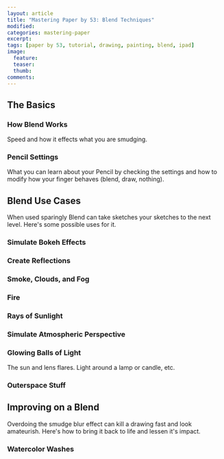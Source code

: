 ```yaml
---
layout: article
title: "Mastering Paper by 53: Blend Techniques"
modified:
categories: mastering-paper
excerpt:
tags: [paper by 53, tutorial, drawing, painting, blend, ipad]
image:
  feature:
  teaser:
  thumb:
comments:
---
```


## The Basics

### How Blend Works

Speed and how it effects what you are smudging.

### Pencil Settings

What you can learn about your Pencil by checking the settings and how to modify how your finger behaves (blend, draw, nothing).

## Blend Use Cases

When used sparingly Blend can take sketches your sketches to the next level. Here's some possible uses for it.

### Simulate Bokeh Effects

### Create Reflections

### Smoke, Clouds, and Fog

### Fire

### Rays of Sunlight

### Simulate Atmospheric Perspective

### Glowing Balls of Light

The sun and lens flares. Light around a lamp or candle, etc.

### Outerspace Stuff

## Improving on a Blend

Overdoing the smudge blur effect can kill a drawing fast and look amateurish. Here's how to bring it back to life and lessen it's impact.

### Watercolor Washes